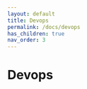 ```yaml
---
layout: default
title: Devops
permalink: /docs/devops
has_children: true
nav_order: 3
---
```


# Devops

